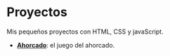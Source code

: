 # Proyectos

Mis pequeños proyectos con HTML, CSS y javaScript.

- **[Ahorcado](ahorcado/index.html)**: el juego del ahorcado.
